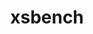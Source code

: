 ---
title: "xsbench"
layout: cache
categories: [package, develop]
meta: {"versions": ["20"], "compilers": ["gcc@=7.3.1"], "oss": ["amzn2"], "platforms": ["linux"], "targets": ["aarch64", "neoverse_n1", "x86_64_v3"], "stacks": ["aws-ahug", "aws-ahug-aarch64", "root"], "num_specs": 25, "num_specs_by_stack": {"aws-ahug-aarch64": 20, "root": 25, "aws-ahug": 5}}
spec_details: [{"hash": "hi57moujg3pp4aptigkwaxlcrm6726fr", "compiler": "gcc@=7.3.1", "versions": ["20"], "os": "amzn2", "platform": "linux", "target": "aarch64", "variants": ["build_system=makefile", "~cuda", "+mpi", "+openmp"], "stacks": ["aws-ahug-aarch64", "root"], "size": "-", "tarball": "https://binaries.spack.io/develop/build_cache/linux-amzn2-aarch64/gcc-7.3.1/xsbench-20/linux-amzn2-aarch64-gcc-7.3.1-xsbench-20-hi57moujg3pp4aptigkwaxlcrm6726fr.spack"}, {"hash": "3mmmjtm7g6uiawopybjtikupsoogimta", "compiler": "gcc@=7.3.1", "versions": ["20"], "os": "amzn2", "platform": "linux", "target": "aarch64", "variants": ["build_system=makefile", "~cuda", "+mpi", "+openmp"], "stacks": ["aws-ahug-aarch64", "root"], "size": "-", "tarball": "https://binaries.spack.io/develop/build_cache/linux-amzn2-aarch64/gcc-7.3.1/xsbench-20/linux-amzn2-aarch64-gcc-7.3.1-xsbench-20-3mmmjtm7g6uiawopybjtikupsoogimta.spack"}, {"hash": "up275o4svktupu2d4gnhn6zabf7iz3kv", "compiler": "gcc@=7.3.1", "versions": ["20"], "os": "amzn2", "platform": "linux", "target": "aarch64", "variants": ["build_system=makefile", "~cuda", "+mpi", "+openmp"], "stacks": ["aws-ahug-aarch64", "root"], "size": "-", "tarball": "https://binaries.spack.io/develop/build_cache/linux-amzn2-aarch64/gcc-7.3.1/xsbench-20/linux-amzn2-aarch64-gcc-7.3.1-xsbench-20-up275o4svktupu2d4gnhn6zabf7iz3kv.spack"}, {"hash": "6jdnrpjul3ut42ffhogoisvg3rruowfq", "compiler": "gcc@=7.3.1", "versions": ["20"], "os": "amzn2", "platform": "linux", "target": "aarch64", "variants": ["build_system=makefile", "~cuda", "+mpi", "+openmp"], "stacks": ["aws-ahug-aarch64", "root"], "size": "-", "tarball": "https://binaries.spack.io/develop/build_cache/linux-amzn2-aarch64/gcc-7.3.1/xsbench-20/linux-amzn2-aarch64-gcc-7.3.1-xsbench-20-6jdnrpjul3ut42ffhogoisvg3rruowfq.spack"}, {"hash": "3ql3rempcm64xru2qrvle6wuerfoohmc", "compiler": "gcc@=7.3.1", "versions": ["20"], "os": "amzn2", "platform": "linux", "target": "aarch64", "variants": ["build_system=makefile", "~cuda", "+mpi", "+openmp"], "stacks": ["aws-ahug-aarch64", "root"], "size": "-", "tarball": "https://binaries.spack.io/develop/build_cache/linux-amzn2-aarch64/gcc-7.3.1/xsbench-20/linux-amzn2-aarch64-gcc-7.3.1-xsbench-20-3ql3rempcm64xru2qrvle6wuerfoohmc.spack"}, {"hash": "s6zj6cxruosbw2ra5putc2pqshcdxgt6", "compiler": "gcc@=7.3.1", "versions": ["20"], "os": "amzn2", "platform": "linux", "target": "aarch64", "variants": ["build_system=makefile", "~cuda", "+mpi", "+openmp"], "stacks": ["aws-ahug-aarch64", "root"], "size": "-", "tarball": "https://binaries.spack.io/develop/build_cache/linux-amzn2-aarch64/gcc-7.3.1/xsbench-20/linux-amzn2-aarch64-gcc-7.3.1-xsbench-20-s6zj6cxruosbw2ra5putc2pqshcdxgt6.spack"}, {"hash": "mp4thznwbpp42gmohr5j4psq6eb4vfid", "compiler": "gcc@=7.3.1", "versions": ["20"], "os": "amzn2", "platform": "linux", "target": "aarch64", "variants": ["build_system=makefile", "~cuda", "+mpi", "+openmp"], "stacks": ["aws-ahug-aarch64", "root"], "size": "-", "tarball": "https://binaries.spack.io/develop/build_cache/linux-amzn2-aarch64/gcc-7.3.1/xsbench-20/linux-amzn2-aarch64-gcc-7.3.1-xsbench-20-mp4thznwbpp42gmohr5j4psq6eb4vfid.spack"}, {"hash": "4ysmmvt6ftanjvlqrzy3b6xuscbnqyhp", "compiler": "gcc@=7.3.1", "versions": ["20"], "os": "amzn2", "platform": "linux", "target": "aarch64", "variants": ["build_system=makefile", "~cuda", "+mpi", "+openmp"], "stacks": ["aws-ahug-aarch64", "root"], "size": "-", "tarball": "https://binaries.spack.io/develop/build_cache/linux-amzn2-aarch64/gcc-7.3.1/xsbench-20/linux-amzn2-aarch64-gcc-7.3.1-xsbench-20-4ysmmvt6ftanjvlqrzy3b6xuscbnqyhp.spack"}, {"hash": "53corqzk4nbfmmzuzu6c67nni5hkthm2", "compiler": "gcc@=7.3.1", "versions": ["20"], "os": "amzn2", "platform": "linux", "target": "aarch64", "variants": ["build_system=makefile", "~cuda", "+mpi", "+openmp"], "stacks": ["aws-ahug-aarch64", "root"], "size": "-", "tarball": "https://binaries.spack.io/develop/build_cache/linux-amzn2-aarch64/gcc-7.3.1/xsbench-20/linux-amzn2-aarch64-gcc-7.3.1-xsbench-20-53corqzk4nbfmmzuzu6c67nni5hkthm2.spack"}, {"hash": "g4zf6nyqu3qkkiofaqcs52umoqoaewb2", "compiler": "gcc@=7.3.1", "versions": ["20"], "os": "amzn2", "platform": "linux", "target": "aarch64", "variants": ["build_system=makefile", "~cuda", "+mpi", "+openmp"], "stacks": ["aws-ahug-aarch64", "root"], "size": "-", "tarball": "https://binaries.spack.io/develop/build_cache/linux-amzn2-aarch64/gcc-7.3.1/xsbench-20/linux-amzn2-aarch64-gcc-7.3.1-xsbench-20-g4zf6nyqu3qkkiofaqcs52umoqoaewb2.spack"}, {"hash": "s3yyw6e7y4hcyc2ht3y7thuwsd7ak24r", "compiler": "gcc@=7.3.1", "versions": ["20"], "os": "amzn2", "platform": "linux", "target": "neoverse_n1", "variants": ["build_system=makefile", "~cuda", "+mpi", "+openmp"], "stacks": ["aws-ahug-aarch64", "root"], "size": "-", "tarball": "https://binaries.spack.io/develop/build_cache/linux-amzn2-neoverse_n1/gcc-7.3.1/xsbench-20/linux-amzn2-neoverse_n1-gcc-7.3.1-xsbench-20-s3yyw6e7y4hcyc2ht3y7thuwsd7ak24r.spack"}, {"hash": "7k33slguasmtkiopbfvd5n7gupxfw7kg", "compiler": "gcc@=7.3.1", "versions": ["20"], "os": "amzn2", "platform": "linux", "target": "neoverse_n1", "variants": ["build_system=makefile", "~cuda", "+mpi", "+openmp"], "stacks": ["aws-ahug-aarch64", "root"], "size": "-", "tarball": "https://binaries.spack.io/develop/build_cache/linux-amzn2-neoverse_n1/gcc-7.3.1/xsbench-20/linux-amzn2-neoverse_n1-gcc-7.3.1-xsbench-20-7k33slguasmtkiopbfvd5n7gupxfw7kg.spack"}, {"hash": "2dw5xhzxeg5k27tnyhoy7ptqoiq5klcp", "compiler": "gcc@=7.3.1", "versions": ["20"], "os": "amzn2", "platform": "linux", "target": "neoverse_n1", "variants": ["build_system=makefile", "~cuda", "+mpi", "+openmp"], "stacks": ["aws-ahug-aarch64", "root"], "size": "-", "tarball": "https://binaries.spack.io/develop/build_cache/linux-amzn2-neoverse_n1/gcc-7.3.1/xsbench-20/linux-amzn2-neoverse_n1-gcc-7.3.1-xsbench-20-2dw5xhzxeg5k27tnyhoy7ptqoiq5klcp.spack"}, {"hash": "ir4kyjqbfirjuz5y7u6o5vcwgocggv3u", "compiler": "gcc@=7.3.1", "versions": ["20"], "os": "amzn2", "platform": "linux", "target": "neoverse_n1", "variants": ["build_system=makefile", "~cuda", "+mpi", "+openmp"], "stacks": ["aws-ahug-aarch64", "root"], "size": "-", "tarball": "https://binaries.spack.io/develop/build_cache/linux-amzn2-neoverse_n1/gcc-7.3.1/xsbench-20/linux-amzn2-neoverse_n1-gcc-7.3.1-xsbench-20-ir4kyjqbfirjuz5y7u6o5vcwgocggv3u.spack"}, {"hash": "bup73cd7nhujmmjn7tkgku6zmpoxkqbw", "compiler": "gcc@=7.3.1", "versions": ["20"], "os": "amzn2", "platform": "linux", "target": "neoverse_n1", "variants": ["build_system=makefile", "~cuda", "+mpi", "+openmp"], "stacks": ["aws-ahug-aarch64", "root"], "size": "-", "tarball": "https://binaries.spack.io/develop/build_cache/linux-amzn2-neoverse_n1/gcc-7.3.1/xsbench-20/linux-amzn2-neoverse_n1-gcc-7.3.1-xsbench-20-bup73cd7nhujmmjn7tkgku6zmpoxkqbw.spack"}, {"hash": "ltr6s3rnwv2mqcs3xr6qnn7xosnngfjk", "compiler": "gcc@=7.3.1", "versions": ["20"], "os": "amzn2", "platform": "linux", "target": "neoverse_n1", "variants": ["build_system=makefile", "~cuda", "+mpi", "+openmp"], "stacks": ["aws-ahug-aarch64", "root"], "size": "-", "tarball": "https://binaries.spack.io/develop/build_cache/linux-amzn2-neoverse_n1/gcc-7.3.1/xsbench-20/linux-amzn2-neoverse_n1-gcc-7.3.1-xsbench-20-ltr6s3rnwv2mqcs3xr6qnn7xosnngfjk.spack"}, {"hash": "7ksgxtvgvkmnm3wbymytxqlwhdgi2cgf", "compiler": "gcc@=7.3.1", "versions": ["20"], "os": "amzn2", "platform": "linux", "target": "neoverse_n1", "variants": ["build_system=makefile", "~cuda", "+mpi", "+openmp"], "stacks": ["aws-ahug-aarch64", "root"], "size": "-", "tarball": "https://binaries.spack.io/develop/build_cache/linux-amzn2-neoverse_n1/gcc-7.3.1/xsbench-20/linux-amzn2-neoverse_n1-gcc-7.3.1-xsbench-20-7ksgxtvgvkmnm3wbymytxqlwhdgi2cgf.spack"}, {"hash": "vujz5rsl4ug3ucy3pktfdhwa7t5rcuj4", "compiler": "gcc@=7.3.1", "versions": ["20"], "os": "amzn2", "platform": "linux", "target": "neoverse_n1", "variants": ["build_system=makefile", "~cuda", "+mpi", "+openmp"], "stacks": ["aws-ahug-aarch64", "root"], "size": "-", "tarball": "https://binaries.spack.io/develop/build_cache/linux-amzn2-neoverse_n1/gcc-7.3.1/xsbench-20/linux-amzn2-neoverse_n1-gcc-7.3.1-xsbench-20-vujz5rsl4ug3ucy3pktfdhwa7t5rcuj4.spack"}, {"hash": "rfjxknchnexnabjxirjarch6ji7e3wso", "compiler": "gcc@=7.3.1", "versions": ["20"], "os": "amzn2", "platform": "linux", "target": "neoverse_n1", "variants": ["build_system=makefile", "~cuda", "+mpi", "+openmp"], "stacks": ["aws-ahug-aarch64", "root"], "size": "-", "tarball": "https://binaries.spack.io/develop/build_cache/linux-amzn2-neoverse_n1/gcc-7.3.1/xsbench-20/linux-amzn2-neoverse_n1-gcc-7.3.1-xsbench-20-rfjxknchnexnabjxirjarch6ji7e3wso.spack"}, {"hash": "j5sndgtz4sgwvgnmlex4ktdkq4hpwbmy", "compiler": "gcc@=7.3.1", "versions": ["20"], "os": "amzn2", "platform": "linux", "target": "neoverse_n1", "variants": ["build_system=makefile", "~cuda", "+mpi", "+openmp"], "stacks": ["aws-ahug-aarch64", "root"], "size": "-", "tarball": "https://binaries.spack.io/develop/build_cache/linux-amzn2-neoverse_n1/gcc-7.3.1/xsbench-20/linux-amzn2-neoverse_n1-gcc-7.3.1-xsbench-20-j5sndgtz4sgwvgnmlex4ktdkq4hpwbmy.spack"}, {"hash": "k3c3kao67yurnp7b4jmhqeapa622kcke", "compiler": "gcc@=7.3.1", "versions": ["20"], "os": "amzn2", "platform": "linux", "target": "x86_64_v3", "variants": ["build_system=makefile", "~cuda", "+mpi", "+openmp"], "stacks": ["root", "aws-ahug"], "size": "-", "tarball": "https://binaries.spack.io/develop/build_cache/linux-amzn2-x86_64_v3/gcc-7.3.1/xsbench-20/linux-amzn2-x86_64_v3-gcc-7.3.1-xsbench-20-k3c3kao67yurnp7b4jmhqeapa622kcke.spack"}, {"hash": "it4bsjedxzghbjyajthdpa23c2vigkvc", "compiler": "gcc@=7.3.1", "versions": ["20"], "os": "amzn2", "platform": "linux", "target": "x86_64_v3", "variants": ["build_system=makefile", "~cuda", "+mpi", "+openmp"], "stacks": ["root", "aws-ahug"], "size": "-", "tarball": "https://binaries.spack.io/develop/build_cache/linux-amzn2-x86_64_v3/gcc-7.3.1/xsbench-20/linux-amzn2-x86_64_v3-gcc-7.3.1-xsbench-20-it4bsjedxzghbjyajthdpa23c2vigkvc.spack"}, {"hash": "sqrm3mtmqbrwakw6az52i25kkp2aw3oc", "compiler": "gcc@=7.3.1", "versions": ["20"], "os": "amzn2", "platform": "linux", "target": "x86_64_v3", "variants": ["build_system=makefile", "~cuda", "+mpi", "+openmp"], "stacks": ["root", "aws-ahug"], "size": "-", "tarball": "https://binaries.spack.io/develop/build_cache/linux-amzn2-x86_64_v3/gcc-7.3.1/xsbench-20/linux-amzn2-x86_64_v3-gcc-7.3.1-xsbench-20-sqrm3mtmqbrwakw6az52i25kkp2aw3oc.spack"}, {"hash": "icwjjrcn666vcpzsryco6psvkz3t36ba", "compiler": "gcc@=7.3.1", "versions": ["20"], "os": "amzn2", "platform": "linux", "target": "x86_64_v3", "variants": ["build_system=makefile", "~cuda", "+mpi", "+openmp"], "stacks": ["root", "aws-ahug"], "size": "-", "tarball": "https://binaries.spack.io/develop/build_cache/linux-amzn2-x86_64_v3/gcc-7.3.1/xsbench-20/linux-amzn2-x86_64_v3-gcc-7.3.1-xsbench-20-icwjjrcn666vcpzsryco6psvkz3t36ba.spack"}, {"hash": "652pomix4thp5epp3yh2efpnatmt6xo7", "compiler": "gcc@=7.3.1", "versions": ["20"], "os": "amzn2", "platform": "linux", "target": "x86_64_v3", "variants": ["build_system=makefile", "~cuda", "+mpi", "+openmp"], "stacks": ["root", "aws-ahug"], "size": "-", "tarball": "https://binaries.spack.io/develop/build_cache/linux-amzn2-x86_64_v3/gcc-7.3.1/xsbench-20/linux-amzn2-x86_64_v3-gcc-7.3.1-xsbench-20-652pomix4thp5epp3yh2efpnatmt6xo7.spack"}]
---